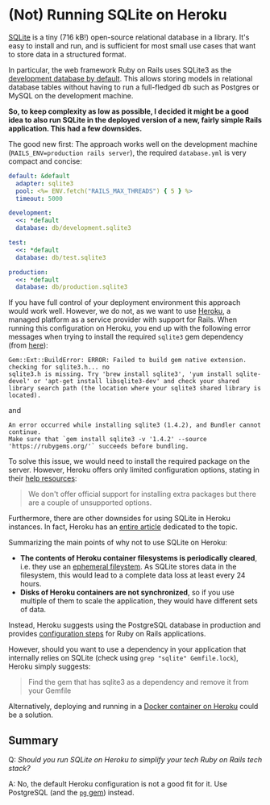 # (Not) Running SQLite on Heroku

[SQLite](https://sqlite.org/index.html) is a tiny (716 kB!) open-source relational database in a library.
It's easy to install and run, and is sufficient for most small use cases that want to store data in a structured format.

In particular, the web framework Ruby on Rails uses SQLite3 as the [development database by default](https://guides.rubyonrails.org/getting_started.html#installing-sqlite3). This allows storing models in relational database tables without having to run a full-fledged db such as Postgres or MySQL on the development machine.

**So, to keep complexity as low as possible, I decided it might be a good idea to also run SQLite in the deployed version of a new, fairly simple Rails application. This had a few downsides.**

The good new first: The approach works well on the development machine (`RAILS_ENV=production rails server`), the required `database.yml` is very compact and concise:

```yml
default: &default
  adapter: sqlite3
  pool: <%= ENV.fetch("RAILS_MAX_THREADS") { 5 } %>
  timeout: 5000

development:
  <<: *default
  database: db/development.sqlite3

test:
  <<: *default
  database: db/test.sqlite3

production:
  <<: *default
  database: db/production.sqlite3
```

If you have full control of your deployment environment this approach would work well.
However, we do not, as we want to use [Heroku](https://heroku.com/), a managed platform as a service provider with support for Rails.
When running this configuration on Heroku, you end up with the following error messages when trying to install the required `sqlite3` gem dependency (from [here](https://github.com/hpi-swt2/connections-portal/runs/1448516309?check_suite_focus=true#step:3:171)):


```
Gem::Ext::BuildError: ERROR: Failed to build gem native extension.
checking for sqlite3.h... no
sqlite3.h is missing. Try 'brew install sqlite3', 'yum install sqlite-devel' or 'apt-get install libsqlite3-dev' and check your shared library search path (the location where your sqlite3 shared library is located).
```

and

```
An error occurred while installing sqlite3 (1.4.2), and Bundler cannot continue.
Make sure that `gem install sqlite3 -v '1.4.2' --source 'https://rubygems.org/'` succeeds before bundling.
```

To solve this issue, we would need to install the required package on the server. 
However, Heroku offers only limited configuration options, stating in their [help resources](https://help.heroku.com/IYRYW6VB/how-do-i-install-additional-software-packages-that-my-application-requires):

> We don't offer official support for installing extra packages but there are a couple of unsupported options.

Furthermore, there are other downsides for using SQLite in Heroku instances. In fact, Heroku has an [entire article](https://devcenter.heroku.com/articles/sqlite3) dedicated to the topic.

Summarizing the main points of why not to use SQLite on Heroku:

* **The contents of Heroku container filesystems is periodically cleared**, i.e. they use an [ephemeral fileystem](https://devcenter.heroku.com/articles/dynos#ephemeral-filesystem). As SQLite stores data in the filesystem, this would lead to a complete data loss at least every 24 hours.
* **Disks of Heroku containers are not synchronized**, so if you use multiple of them to scale the application, they would have different sets of data.

Instead, Heroku suggests using the PostgreSQL database in production and provides [configuration steps](https://devcenter.heroku.com/articles/sqlite3#running-rails-on-postgres) for Ruby on Rails applications.

However, should you want to use a dependency in your application that internally relies on SQLite (check using `grep "sqlite" Gemfile.lock`), Heroku simply suggests:

> Find the gem that has sqlite3 as a dependency and remove it from your Gemfile

Alternatively, deploying and running in a [Docker container on Heroku](https://devcenter.heroku.com/articles/container-registry-and-runtime) could be a solution.


## Summary

Q: *Should you run SQLite on Heroku to simplify your tech Ruby on Rails tech stack?*

A: No, the default Heroku configuration is not a good fit for it. Use PostgreSQL (and the [`pg` gem](https://github.com/ged/ruby-pg)) instead.